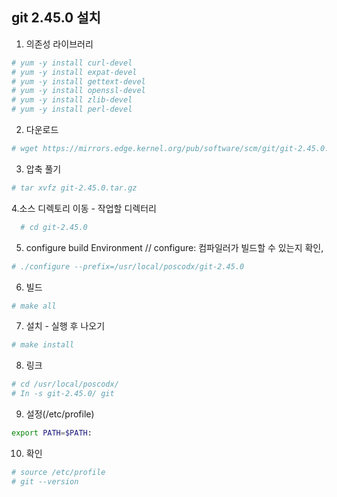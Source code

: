 ## git 2.45.0 설치

1. 의존성 라이브러리
```sh
# yum -y install curl-devel
# yum -y install expat-devel
# yum -y install gettext-devel
# yum -y install openssl-devel
# yum -y install zlib-devel
# yum -y install perl-devel
```

2. 다운로드
```sh
# wget https://mirrors.edge.kernel.org/pub/software/scm/git/git-2.45.0.tar.gz
```

3. 압축 풀기
```sh
# tar xvfz git-2.45.0.tar.gz
```

4.소스 디렉토리 이동 - 작업할 디렉터리
```sh
  # cd git-2.45.0
```

5. configure build Environment    // configure: 컴파일러가 빌드할 수 있는지 확인, 
```sh   
# ./configure --prefix=/usr/local/poscodx/git-2.45.0
```

6. 빌드
```sh
# make all
```
   
7. 설치 - 실행 후 나오기
```sh   
# make install
```

8. 링크
```sh   
# cd /usr/local/poscodx/
# In -s git-2.45.0/ git
```

09. 설정(/etc/profile)
```sh
export PATH=$PATH:
```

10. 확인
```sh
# source /etc/profile   
# git --version
```
